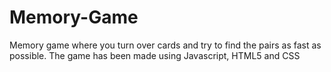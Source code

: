 # Memory-Game
Memory game where you turn over cards and try to find the pairs as fast as possible.
The game has been made using Javascript, HTML5 and CSS
